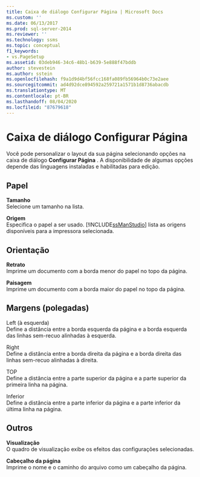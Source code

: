 ```yaml
---
title: Caixa de diálogo Configurar Página | Microsoft Docs
ms.custom: ''
ms.date: 06/13/2017
ms.prod: sql-server-2014
ms.reviewer: ''
ms.technology: ssms
ms.topic: conceptual
f1_keywords:
- vs.PageSetup
ms.assetid: 03deb946-34c6-48b1-b639-5e888f47bddb
author: stevestein
ms.author: sstein
ms.openlocfilehash: f9a1d9d4bf56fcc168fa089fb56964b0c73e2aee
ms.sourcegitcommit: ad4d92dce894592a259721a1571b1d8736abacdb
ms.translationtype: MT
ms.contentlocale: pt-BR
ms.lasthandoff: 08/04/2020
ms.locfileid: "87679618"
---
```

# <a name="page-setup-dialog-box"></a>Caixa de diálogo Configurar Página
  Você pode personalizar o layout da sua página selecionando opções na caixa de diálogo **Configurar Página** . A disponibilidade de algumas opções depende das linguagens instaladas e habilitadas para edição.  
  
## <a name="paper"></a>Papel  
 **Tamanho**  
 Selecione um tamanho na lista.  
  
 **Origem**  
 Especifica o papel a ser usado. [!INCLUDE[ssManStudio](../../includes/ssmanstudio-md.md)] lista as origens disponíveis para a impressora selecionada.  
  
## <a name="orientation"></a>Orientação  
 **Retrato**  
 Imprime um documento com a borda menor do papel no topo da página.  
  
 **Paisagem**  
 Imprime um documento com a borda maior do papel no topo da página.  
  
## <a name="margins-inches"></a>Margens (polegadas)  
 Left (à esquerda)  
 Define a distância entre a borda esquerda da página e a borda esquerda das linhas sem-recuo alinhadas à esquerda.  
  
 Right  
 Define a distância entre a borda direita da página e a borda direita das linhas sem-recuo alinhadas à direita.  
  
 TOP  
 Define a distância entre a parte superior da página e a parte superior da primeira linha na página.  
  
 Inferior  
 Define a distância entre a parte inferior da página e a parte inferior da última linha na página.  
  
## <a name="other"></a>Outros  
 **Visualização**  
 O quadro de visualização exibe os efeitos das configurações selecionadas.  
  
 **Cabeçalho da página**  
 Imprime o nome e o caminho do arquivo como um cabeçalho da página.  
  
  
